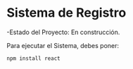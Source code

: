 <h1> Sistema de Registro</h1>

-Estado del Proyecto: En construcción.

Para ejecutar el Sistema, debes poner:

```npm install react```
